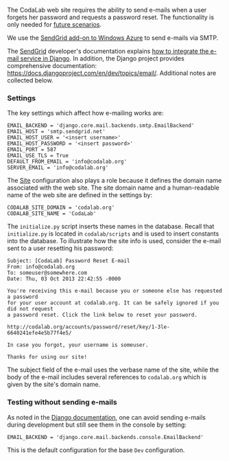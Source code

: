 The CodaLab web site requires the ability to send e-mails when a user forgets her password and requests a password reset. The functionality is only needed for [future scenarios](https://trello.com/b/vHHqHmCH/codalab-scenarios).

We use the [SendGrid add-on to Windows Azure](http://www.windowsazure.com/en-us/store/service/?id=f131eadb-7aa3-401a-a2fb-1c7e71f45c3c) to send e-mails via SMTP.

The [SendGrid](http://sendgrid.com) developer's documentation explains [how to integrate the e-mail service in Django](http://sendgrid.com/docs/Integrate/Frameworks/django.html). In addition, the Django project provides comprehensive documentation: https://docs.djangoproject.com/en/dev/topics/email/. Additional notes are collected below.

### Settings

The key settings which affect how e-mailing works are:

```
EMAIL_BACKEND = 'django.core.mail.backends.smtp.EmailBackend'
EMAIL_HOST = 'smtp.sendgrid.net'
EMAIL_HOST_USER = '<insert username>'
EMAIL_HOST_PASSWORD = '<insert password>'
EMAIL_PORT = 587
EMAIL_USE_TLS = True
DEFAULT_FROM_EMAIL = 'info@codalab.org'
SERVER_EMAIL = 'info@codalab.org'

```

The [Site](https://docs.djangoproject.com/en/1.3/ref/contrib/sites/) configuration also plays a role because it defines the domain name associated with the web site. The site domain name and a human-readable name of the web site are defined in the settings by:

```
CODALAB_SITE_DOMAIN = 'codalab.org'
CODALAB_SITE_NAME = 'CodaLab'
```

The `initialize.py` script inserts these names in the database. Recall that `initialize.py` is located in `codalab/scripts` and is used to insert constants into the database. To illustrate how the site info is used, consider the e-mail sent to a user resetting his password:

```
Subject: [CodaLab] Password Reset E-mail
From: info@codalab.org
To: someuser@somewhere.com
Date: Thu, 03 Oct 2013 22:42:55 -0000

You're receiving this e-mail because you or someone else has requested a password 
for your user account at codalab.org. It can be safely ignored if you did not request 
a password reset. Click the link below to reset your password.

http://codalab.org/accounts/password/reset/key/1-3le-6640241efe4e5b77f4e5/

In case you forgot, your username is someuser.

Thanks for using our site!
```

The subject field of the e-mail uses the verbase name of the site, while the body of the e-mail includes several references to `codalab.org` which is given by the site's domain name.


### Testing without sending e-mails

As noted in the [Django documentation](https://docs.djangoproject.com/en/dev/topics/email/), one can avoid sending e-mails during development but still see them in the console by setting:
 
```
EMAIL_BACKEND = 'django.core.mail.backends.console.EmailBackend'
```

This is the default configuration for the base `Dev` configuration.


